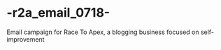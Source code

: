 # -r2a_email_0718-
Email campaign for Race To Apex, a blogging business focused on self-improvement
